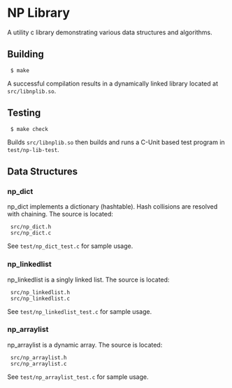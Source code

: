 # NP Library

A utility c library demonstrating various data structures and algorithms.

## Building

     $ make

A successful compilation results in a dynamically linked library located at
`src/libnplib.so`.

## Testing

     $ make check

Builds `src/libnplib.so` then builds and runs a C-Unit based test program in
`test/np-lib-test`.

## Data Structures

### np_dict

np_dict implements a dictionary (hashtable). Hash collisions are resolved
with chaining. The source is located:

     src/np_dict.h
     src/np_dict.c

See `test/np_dict_test.c` for sample usage.

### np_linkedlist

np_linkedlist is a singly linked list. The source is located:

     src/np_linkedlist.h
     src/np_linkedlist.c

See `test/np_linkedlist_test.c` for sample usage.

### np_arraylist

np_arraylist is a dynamic array. The source is located:

     src/np_arraylist.h
     src/np_arraylist.c

See `test/np_arraylist_test.c` for sample usage.
